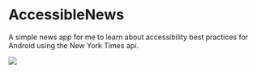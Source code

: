 # AccessibleNews
A simple news app for me to learn about accessibility best practices for Android using the New York Times api.

![](anews.gif)
